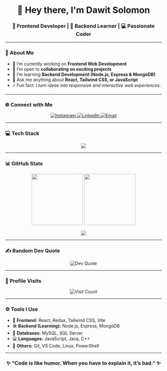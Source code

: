 <h1 align="center">👋 Hey there, I'm Dawit Solomon</h1>
<h3 align="center">🚀 Frontend Developer | 🌱 Backend Learner | 💻 Passionate Coder</h3>

---

### 💫 About Me  
- 🔭 I’m currently working on **Frontend Web Development**  
- 👯 I’m open to **collaborating on exciting projects**  
- 🌱 I’m learning **Backend Development (Node.js, Express & MongoDB)**  
- 💬 Ask me anything about **React, Tailwind CSS, or JavaScript**  
- ⚡ Fun fact: *I turn ideas into responsive and interactive web experiences.*

---

### 🌐 Connect with Me  
<p align="center">
  <a href="https://instagram.com/dawit_s001" target="_blank">
    <img src="https://img.shields.io/badge/Instagram-%23E4405F.svg?logo=Instagram&logoColor=white" alt="Instagram"/>
  </a>
  <a href="https://linkedin.com/in/dawit-solomon-0450602a0" target="_blank">
    <img src="https://img.shields.io/badge/LinkedIn-%230077B5.svg?logo=LinkedIn&logoColor=white" alt="LinkedIn"/>
  </a>
  <a href="mailto:dawit8908@gmail.com">
    <img src="https://img.shields.io/badge/Email-D14836?logo=gmail&logoColor=white" alt="Email"/>
  </a>
</p>

---

### 💻 Tech Stack  
<p align="center">
  <img src="https://skillicons.dev/icons?i=html,css,js,react,redux,tailwind,vite,php,mysql,java,cpp,nodejs,express,git,linux" />
</p>

---

### 📊 GitHub Stats  
<p align="center">
  <img src="https://github-readme-stats.vercel.app/api?username=devasol&theme=tokyonight&show_icons=true&hide_border=false&count_private=true" height="165px"/>
  <img src="https://github-readme-streak-stats.herokuapp.com/?user=devasol&theme=tokyonight&hide_border=false" height="165px"/>
</p>

<p align="center">
  <img src="https://github-readme-stats.vercel.app/api/top-langs/?username=devasol&theme=tokyonight&hide_border=false&layout=compact" />
</p>

---

### ✍️ Random Dev Quote  
<p align="center">
  <img src="https://quotes-github-readme.vercel.app/api?type=horizontal&theme=tokyonight" alt="Dev Quote"/>
</p>

---

### 🚀 Profile Visits  
<p align="center">
  <img src="https://visitcount.itsvg.in/api?id=devasol&icon=5&color=6" alt="Visit Count"/>
</p>

---

### ⚙️ Tools I Use  
- 🧠 **Frontend:** React, Redux, Tailwind CSS, Vite  
- 🛠️ **Backend (Learning):** Node.js, Express, MongoDB  
- 🧩 **Databases:** MySQL, SQL Server  
- 💻 **Languages:** JavaScript, Java, C++  
- 🧰 **Others:** Git, VS Code, Linux, PowerShell  

---

<h3 align="center">✨ “Code is like humor. When you have to explain it, it’s bad.” ✨</h3>

<!-- Proudly created with ❤️ by Dawit Solomon -->

